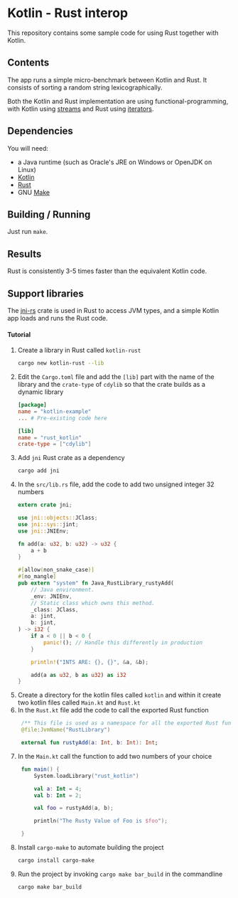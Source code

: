 # Kotlin - Rust interop
This repository contains some sample code for using Rust together with Kotlin.

## Contents
The app runs a simple micro-benchmark between Kotlin and Rust.
It consists of sorting a random string lexicographically.

Both the Kotlin and Rust implementation are using functional-programming,
with Kotlin using [streams][streams] and Rust using [iterators][iter].

[streams]: https://kotlinlang.org/api/latest/jvm/stdlib/kotlin.streams/index.html
[iter]: https://doc.rust-lang.org/std/iter/

## Dependencies
You will need:
- a Java runtime (such as Oracle's JRE on Windows or OpenJDK on Linux)
- [Kotlin](https://github.com/JetBrains/kotlin)
- [Rust](https://www.rust-lang.org)
- GNU [Make](https://www.gnu.org/software/make/)

## Building / Running
Just run `make`.

## Results
Rust is consistently 3-5 times faster than the equivalent Kotlin code.

## Support libraries
The [jni-rs](https://github.com/prevoty/jni-rs) crate is used in Rust to access JVM types,
and a simple Kotlin app loads and runs the Rust code.


#### Tutorial

1. Create a library in Rust called `kotlin-rust`
    ```sh
    cargo new kotlin-rust --lib
    ```
2. Edit the `Cargo.toml` file and add the `[lib]` part with the name of the library and the `crate-type` of `cdylib` so that the crate builds as a dynamic library
    ```toml
    [package]
    name = "kotlin-example"
    ... # Pre-existing code here

    [lib]
    name = "rust_kotlin"
    crate-type = ["cdylib"]
    ```
3. Add `jni` Rust crate as a dependency
    ```sh
    cargo add jni
    ```
4. In the `src/lib.rs` file, add the code to add two unsigned integer 32 numbers
    ```rust
    extern crate jni;

    use jni::objects::JClass;
    use jni::sys::jint;
    use jni::JNIEnv;

    fn add(a: u32, b: u32) -> u32 {
        a + b
    }

    #[allow(non_snake_case)]
    #[no_mangle]
    pub extern "system" fn Java_RustLibrary_rustyAdd(
        // Java environment.
        _env: JNIEnv,
        // Static class which owns this method.
        _class: JClass,
        a: jint,
        b: jint,
    ) -> i32 {
        if a < 0 || b < 0 {
            panic!(); // Handle this differently in production
        }

        println!("INTS ARE: {}, {}", &a, &b);

        add(a as u32, b as u32) as i32
    }
    ```
5. Create a directory for the kotlin files called `kotlin` and within it create two kotlin files called `Main.kt` and `Rust.kt` 
6. In the `Rust.kt` file add the code to call the exported Rust function
   ```kt
    /** This file is used as a namespace for all the exported Rust functions. */
    @file:JvmName("RustLibrary")

    external fun rustyAdd(a: Int, b: Int): Int;
    ```
7. In the `Main.kt` call the function to add two numbers of your choice
   ```kt
    fun main() {
        System.loadLibrary("rust_kotlin")

        val a: Int = 4;
        val b: Int = 2;

        val foo = rustyAdd(a, b);

        println("The Rusty Value of Foo is $foo");

    }
   ```
8. Install `cargo-make` to automate building the project
    ```sh
    cargo install cargo-make
    ```
9. Run the project by invoking `cargo make bar_build` in the commandline
    ```sh
    cargo make bar_build
    ```